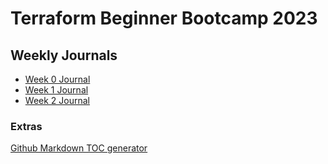 # Terraform Beginner Bootcamp 2023

## Weekly Journals 

- [Week 0 Journal](/journal/week0.md)
- [Week 1 Journal](/journal/week1.md)
- [Week 2 Journal](/journal/week2.md)

### Extras 
[Github Markdown TOC generator](https://ecotrust-canada.github.io/markdown-toc/)
